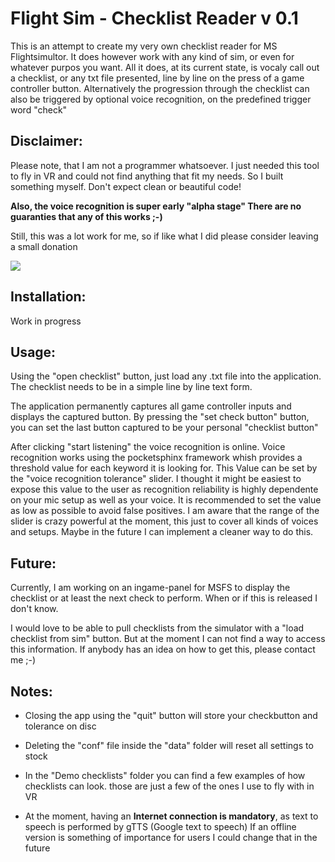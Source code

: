 # Flight Sim - Checklist Reader v 0.1

This is an attempt to create my very own checklist reader for MS Flightsimultor. 
It does however work with any kind of sim, or even for whatever purpos you want.
All it does, at its current state, is vocaly call out a checklist, or any txt file presented,
line by line on the press of a game controller button.
Alternatively the progression through the checklist can also be triggered by optional
voice recognition, on the predefined trigger word "check"

## Disclaimer:

  Please note, that I am not a programmer whatsoever. I just needed this tool to fly
  in VR and could not find anything that fit my needs. So I built something myself.
  Don't expect clean or beautiful code!

  **Also, the voice recognition is super early "alpha stage" 
  There are no guaranties that any of this works ;-)**

  Still, this was a lot work for me, so if like what I did please consider leaving a small donation
 
 [![](https://www.paypalobjects.com/en_US/i/btn/btn_donateCC_LG.gif)]( https://www.paypal.com/donate/?hosted_button_id=MACUKZ7GTNKB4) 

## Installation:

  Work in progress

## Usage:

  Using the "open checklist" button, just load any .txt file into the application.
  The checklist needs to be in a simple line by line text form.

  The application permanently captures all game controller inputs and displays the
  captured button. By pressing the "set check button" button, you can set the last
  button captured to be your personal "checklist button"

  After clicking "start listening" the voice recognition is online.
  Voice recognition works using the pocketsphinx framework whish provides
  a threshold value for each keyword it is looking for. 
  This Value can be set by the "voice recognition tolerance" slider.
  I thought it might be easiest to expose this value to the user as recognition reliability
  is highly dependente on your mic setup as well as your voice.
  It is recommended to set the value as low as possible to avoid false positives.
  I am aware that the range of the slider is crazy powerful at the moment,
  this just to cover all kinds of voices and setups. Maybe in the future I can
  implement a cleaner way to do this.

## Future:
  Currently, I am working on an ingame-panel for MSFS to display the checklist or at least
  the next check to perform. When or if this is released I don't know.

  I would love to be able to pull checklists from the simulator with a "load checklist from sim"
  button. But at the moment I can not find a way to access this information. If anybody has an idea
  on how to get this, please contact me ;-)

## Notes:
  - Closing the app using the "quit" button will store your checkbutton and tolerance on disc

  - Deleting the "conf" file inside the "data" folder will reset all settings to stock

  - In the "Demo checklists" folder you can find a few examples of how checklists can look.
    those are just a few of the ones I use to fly with in VR

  - At the moment, having an **Internet connection is mandatory**, as text to speech is performed 
    by gTTS (Google text to speech) If an offline version is something of importance for users
    I could change that in the future



